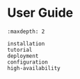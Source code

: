 # User Guide

```{toctree}
:maxdepth: 2

installation
tutorial
deployment
configuration
high-availability
```
